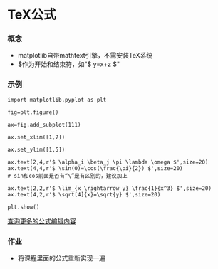 # TeX公式

### 概念
- matplotlib自带mathtext引擎，不需安装TeX系统
- $作为开始和结束符，如"$ y=x+z $"

### 示例
    import matplotlib.pyplot as plt
    
    fig=plt.figure()
    
    ax=fig.add_subplot(111)
    
    ax.set_xlim([1,7])
    
    ax.set_ylim([1,5])
    
    ax.text(2,4,r'$ \alpha_i \beta_j \pi \lambda \omega $',size=20)
    ax.text(4,4,r'$ \sin(0)=\cos(\frac{\pi}{2}) $',size=20)
    # sin和cos前面是否有“\”是有区别的，建议加上
    
    ax.text(2,2,r'$ \lim_{x \rightarrow y} \frac{1}{x^3} $',size=20)
    ax.text(4,2,r'$ \sqrt[4]{x}=\sqrt{y} $',size=20)
    
    plt.show()

[查询更多的公式编辑内容](https://matplotlib.org/tutorials/text/mathtext.html#sphx-glr-tutorials-text-mathtext-py)
### 作业
- 将课程里面的公式重新实现一遍